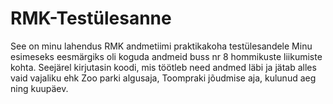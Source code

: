 # RMK-Testülesanne
See on minu lahendus RMK andmetiimi praktikakoha testülesandele
Minu esimeseks eesmärgiks oli koguda andmeid buss nr 8 hommikuste liikumiste kohta. Seejärel kirjutasin koodi, mis töötleb need andmed läbi ja jätab alles vaid vajaliku ehk Zoo parki algusaja, Toompraki jõudmise aja, kulunud aeg ning kuupäev.
